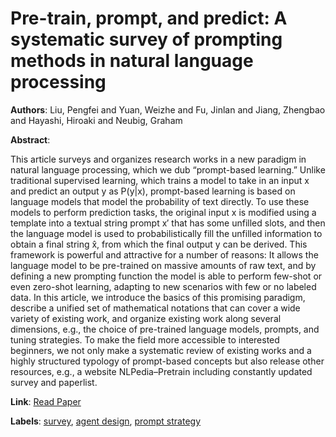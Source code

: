 # Pre-train, prompt, and predict: A systematic survey of prompting methods in natural language processing

**Authors**: Liu, Pengfei and Yuan, Weizhe and Fu, Jinlan and Jiang, Zhengbao and Hayashi, Hiroaki and Neubig, Graham

**Abstract**:

This article surveys and organizes research works in a new paradigm in natural language processing, which we dub “prompt-based learning.” Unlike traditional supervised learning, which trains a model to take in an input x and predict an output y as P(y|x), prompt-based learning is based on language models that model the probability of text directly. To use these models to perform prediction tasks, the original input x is modified using a template into a textual string prompt x′ that has some unfilled slots, and then the language model is used to probabilistically fill the unfilled information to obtain a final string x̂, from which the final output y can be derived. This framework is powerful and attractive for a number of reasons: It allows the language model to be pre-trained on massive amounts of raw text, and by defining a new prompting function the model is able to perform few-shot or even zero-shot learning, adapting to new scenarios with few or no labeled data. In this article, we introduce the basics of this promising paradigm, describe a unified set of mathematical notations that can cover a wide variety of existing work, and organize existing work along several dimensions, e.g., the choice of pre-trained language models, prompts, and tuning strategies. To make the field more accessible to interested beginners, we not only make a systematic review of existing works and a highly structured typology of prompt-based concepts but also release other resources, e.g., a website NLPedia–Pretrain including constantly updated survey and paperlist.

**Link**: [Read Paper](https://arxiv.org/pdf/2107.13586)

**Labels**: [survey](../../labels/survey.md), [agent design](../../labels/agent_design.md), [prompt strategy](../../labels/prompt_strategy.md)
